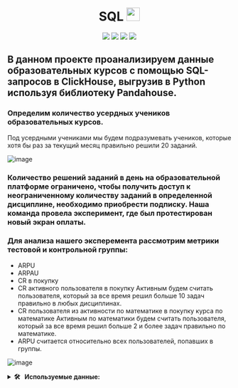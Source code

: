 <div align='center'>
<h1>
  SQL
  <img src="https://media.giphy.com/media/hvRJCLFzcasrR4ia7z/giphy.gif" width="30px"/>
</h1>
</div>
<div align='center'>
    <img src="https://img.shields.io/badge/Python-%23AFEEEE?style=for-the-badge&logo=Python&logoColor=yellow"/>
   <img src="https://img.shields.io/badge/SQL-%23AFEEEE?style=for-the-badge&logo=SQL&logoColor=yellow"/>
   <img src="https://img.shields.io/badge/ClickHouse%20-%23AFEEEE?style=for-the-badge&logo=ClickHouse&logoColor=%23FFCC01"/>
   <img src="https://img.shields.io/badge/Pandahouse-%23AFEEEE?style=for-the-badge&logo=Pandahouse&logoColor=yellow"/>
</div>

## В данном проекте проанализируем данные образовательных курсов с помощью SQL-запросов в ClickHouse, выгрузив в Python используя библиотеку Pandahouse.

### Определим количество усердных учеников образовательных курсов.
Под усердными учениками мы будем подразумевать учеников, которые хотя бы раз за текущий месяц правильно решили 20 заданий.

![image](https://github.com/KinderDs/SQL/assets/163444205/31f5e779-e414-400c-ac25-d34d9b09ac8d)

### Количество решений заданий в день на образовательной платформе ограничено, чтобы получить доступ к неограниченному количеству заданий в определенной дисциплине, необходимо приобрести подписку. Наша команда провела эксперимент, где был протестирован новый экран оплаты. 

### Для анализа нашего эксперемента рассмотрим метрики тестовой и контрольной группы:

*  ARPU
*  ARPAU
*  CR в покупку
*  СR активного пользователя в покупку
  Активным будем считать пользователя, который за все время решил больше 10 задач правильно в любых дисциплинах.
*  CR пользователя из активности по математике в покупку курса по математике
  Активным по математики будем считать пользователя, который за все время решил больше 2 и более задач правильно по математике.
*  ARPU считается относительно всех пользователей, попавших в группы.

![image](https://github.com/KinderDs/SQL/assets/163444205/92fd5ef6-8e89-416d-8835-60cab8d4a482)


<details>
  <summary><b> 🛠 &nbsp;&nbsp;Используемые данные:&nbsp;</b></summary>
  <br/> 
<div>
<details>
  <summary><b>&nbsp;&nbsp;default.peas — таблица с данными решенных заданий&nbsp;</b></summary>
  
* st_id — ID ученика

* timest —  Время решения карточки

*  correct —  Правильно ли решена задача?

*  subject —  Дисциплина, в которой находится задание

</details>

<details>
  <summary><b>&nbsp;&nbsp;default.studs —  таблица с принадлежностью к группе эксперимента&nbsp;</b></summary>
  
*  st_id —  ID ученика

*  test_grp —  Метка ученика в данном эксперименте

</details>

<details>
  <summary><b>&nbsp;&nbsp;default.final_project_check —  данные по покупках курса &nbsp;</b></summary>
  
*  st_id —  ID ученика
  
*  sale_time —  Время покупки
   
*  money —  Цена, по которой приобрели данный курс
   
*  subject — Дисциплина
   
</details>
</div>
</details>
